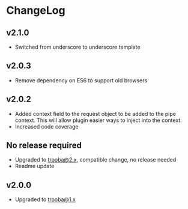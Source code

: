 # ChangeLog

## v2.1.0
* Switched from underscore to underscore.template

## v2.0.3
* Remove dependency on ES6 to support old browsers

## v2.0.2
* Added context field to the request object to be added to the pipe context. This will allow plugin easier ways to inject into the context.
* Increased code coverage

## No release required
* Upgraded to trooba@2.x, compatible change, no release needed
* Readme update

## v2.0.0
* Upgraded to trooba@1.x

